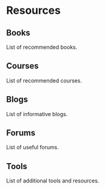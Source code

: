 # Resources

## Books
List of recommended books.

## Courses
List of recommended courses.

## Blogs
List of informative blogs.

## Forums
List of useful forums.

## Tools
List of additional tools and resources.
